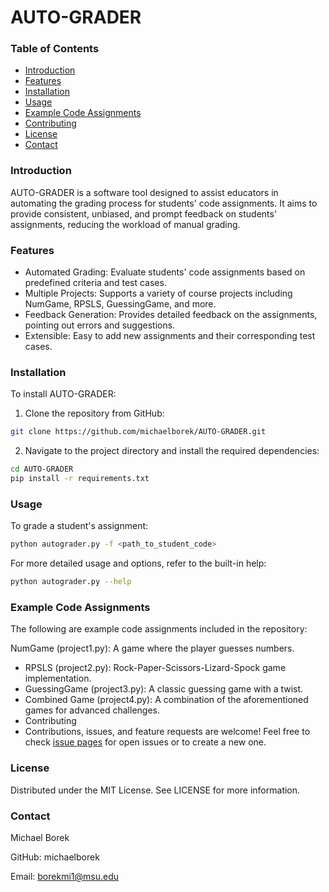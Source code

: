 # AUTO-GRADER

### Table of Contents

- [Introduction](#introduction)
- [Features](#features)
- [Installation](#installation)
- [Usage](#usage)
- [Example Code Assignments](#example-code-assignments)
- [Contributing](#contributing)
- [License](#license)
- [Contact](#contact)

### Introduction

AUTO-GRADER is a software tool designed to assist educators in automating the grading process for students' code assignments. It aims to provide consistent, unbiased, and prompt feedback on students' assignments, reducing the workload of manual grading.

### Features

- Automated Grading: Evaluate students' code assignments based on predefined criteria and test cases.
- Multiple Projects: Supports a variety of course projects including NumGame, RPSLS, GuessingGame, and more.
- Feedback Generation: Provides detailed feedback on the assignments, pointing out errors and suggestions.
- Extensible: Easy to add new assignments and their corresponding test cases.

### Installation

To install AUTO-GRADER:

1. Clone the repository from GitHub:

```bash
git clone https://github.com/michaelborek/AUTO-GRADER.git
```

2. Navigate to the project directory and install the required dependencies:

```bash
cd AUTO-GRADER
pip install -r requirements.txt
```


### Usage
To grade a student's assignment:


```bash
python autograder.py -f <path_to_student_code>
```

For more detailed usage and options, refer to the built-in help:

```bash
python autograder.py --help
```

### Example Code Assignments
The following are example code assignments included in the repository:

NumGame (project1.py): A game where the player guesses numbers.
- RPSLS (project2.py): Rock-Paper-Scissors-Lizard-Spock game implementation.
- GuessingGame (project3.py): A classic guessing game with a twist.
- Combined Game (project4.py): A combination of the aforementioned games for advanced challenges.
- Contributing
- Contributions, issues, and feature requests are welcome! Feel free to check [issue pages](https://github.com/michaelborek/AUTO-GRADER/issues) for open issues or to create a new one.

### License
Distributed under the MIT License. See LICENSE for more information.

### Contact
Michael Borek

GitHub: michaelborek

Email: borekmi1@msu.edu

